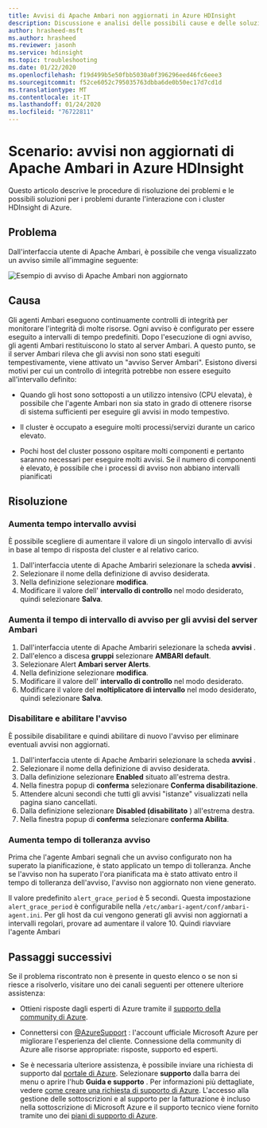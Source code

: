 ```yaml
---
title: Avvisi di Apache Ambari non aggiornati in Azure HDInsight
description: Discussione e analisi delle possibili cause e delle soluzioni per gli avvisi di Apache Ambari non aggiornati in HDInsight.
author: hrasheed-msft
ms.author: hrasheed
ms.reviewer: jasonh
ms.service: hdinsight
ms.topic: troubleshooting
ms.date: 01/22/2020
ms.openlocfilehash: f19d499b5e50fbb5030a0f396296eed46fc6eee3
ms.sourcegitcommit: f52ce6052c795035763dbba6de0b50ec17d7cd1d
ms.translationtype: MT
ms.contentlocale: it-IT
ms.lasthandoff: 01/24/2020
ms.locfileid: "76722811"
---
```

# <a name="scenario-apache-ambari-stale-alerts-in-azure-hdinsight"></a>Scenario: avvisi non aggiornati di Apache Ambari in Azure HDInsight

Questo articolo descrive le procedure di risoluzione dei problemi e le possibili soluzioni per i problemi durante l'interazione con i cluster HDInsight di Azure.

## <a name="issue"></a>Problema

Dall'interfaccia utente di Apache Ambari, è possibile che venga visualizzato un avviso simile all'immagine seguente:

![Esempio di avviso di Apache Ambari non aggiornato](./media/apache-ambari-troubleshoot-stale-alerts/ambari-stale-alerts-example.png)

## <a name="cause"></a>Causa

Gli agenti Ambari eseguono continuamente controlli di integrità per monitorare l'integrità di molte risorse. Ogni avviso è configurato per essere eseguito a intervalli di tempo predefiniti. Dopo l'esecuzione di ogni avviso, gli agenti Ambari restituiscono lo stato al server Ambari. A questo punto, se il server Ambari rileva che gli avvisi non sono stati eseguiti tempestivamente, viene attivato un "avviso Server Ambari". Esistono diversi motivi per cui un controllo di integrità potrebbe non essere eseguito all'intervallo definito:

* Quando gli host sono sottoposti a un utilizzo intensivo (CPU elevata), è possibile che l'agente Ambari non sia stato in grado di ottenere risorse di sistema sufficienti per eseguire gli avvisi in modo tempestivo.

* Il cluster è occupato a eseguire molti processi/servizi durante un carico elevato.

* Pochi host del cluster possono ospitare molti componenti e pertanto saranno necessari per eseguire molti avvisi. Se il numero di componenti è elevato, è possibile che i processi di avviso non abbiano intervalli pianificati

## <a name="resolution"></a>Risoluzione

### <a name="increase-alert-interval-time"></a>Aumenta tempo intervallo avvisi

È possibile scegliere di aumentare il valore di un singolo intervallo di avvisi in base al tempo di risposta del cluster e al relativo carico.

1. Dall'interfaccia utente di Apache Ambariri selezionare la scheda **avvisi** .
1. Selezionare il nome della definizione di avviso desiderata.
1. Nella definizione selezionare **modifica**.
1. Modificare il valore dell' **intervallo di controllo** nel modo desiderato, quindi selezionare **Salva**.

### <a name="increase-alert-interval-time-for-ambari-server-alerts"></a>Aumenta il tempo di intervallo di avviso per gli avvisi del server Ambari

1. Dall'interfaccia utente di Apache Ambariri selezionare la scheda **avvisi** .
1. Dall'elenco a discesa **gruppi** selezionare **AMBARI default**.
1. Selezionare Alert **Ambari server Alerts**.
1. Nella definizione selezionare **modifica**.
1. Modificare il valore dell' **intervallo di controllo** nel modo desiderato.
1. Modificare il valore del **moltiplicatore di intervallo** nel modo desiderato, quindi selezionare **Salva**.

### <a name="disable-and-enable-the-alert"></a>Disabilitare e abilitare l'avviso

È possibile disabilitare e quindi abilitare di nuovo l'avviso per eliminare eventuali avvisi non aggiornati.

1. Dall'interfaccia utente di Apache Ambariri selezionare la scheda **avvisi** .
1. Selezionare il nome della definizione di avviso desiderata.
1. Dalla definizione selezionare **Enabled** situato all'estrema destra.
1. Nella finestra popup di **conferma** selezionare **Conferma disabilitazione**.
1. Attendere alcuni secondi che tutti gli avvisi "istanze" visualizzati nella pagina siano cancellati.
1. Dalla definizione selezionare **Disabled (disabilitato** ) all'estrema destra.
1. Nella finestra popup di **conferma** selezionare **conferma Abilita**.

### <a name="increase-alert-grace-time"></a>Aumenta tempo di tolleranza avviso

Prima che l'agente Ambari segnali che un avviso configurato non ha superato la pianificazione, è stato applicato un tempo di tolleranza. Anche se l'avviso non ha superato l'ora pianificata ma è stato attivato entro il tempo di tolleranza dell'avviso, l'avviso non aggiornato non viene generato.

Il valore predefinito `alert_grace_period` è 5 secondi. Questa impostazione `alert_grace_period` è configurabile nella `/etc/ambari-agent/conf/ambari-agent.ini`. Per gli host da cui vengono generati gli avvisi non aggiornati a intervalli regolari, provare ad aumentare il valore 10. Quindi riavviare l'agente Ambari

## <a name="next-steps"></a>Passaggi successivi

Se il problema riscontrato non è presente in questo elenco o se non si riesce a risolverlo, visitare uno dei canali seguenti per ottenere ulteriore assistenza:

* Ottieni risposte dagli esperti di Azure tramite il [supporto della community di Azure](https://azure.microsoft.com/support/community/).

* Connettersi con [@AzureSupport](https://twitter.com/azuresupport) : l'account ufficiale Microsoft Azure per migliorare l'esperienza del cliente. Connessione della community di Azure alle risorse appropriate: risposte, supporto ed esperti.

* Se è necessaria ulteriore assistenza, è possibile inviare una richiesta di supporto dal [portale di Azure](https://portal.azure.com/?#blade/Microsoft_Azure_Support/HelpAndSupportBlade/). Selezionare **supporto** dalla barra dei menu o aprire l'hub **Guida e supporto** . Per informazioni più dettagliate, vedere [come creare una richiesta di supporto di Azure](https://docs.microsoft.com/azure/azure-supportability/how-to-create-azure-support-request). L'accesso alla gestione delle sottoscrizioni e al supporto per la fatturazione è incluso nella sottoscrizione di Microsoft Azure e il supporto tecnico viene fornito tramite uno dei [piani di supporto di Azure](https://azure.microsoft.com/support/plans/).
